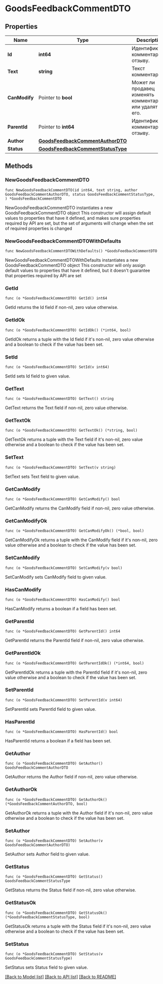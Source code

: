 # GoodsFeedbackCommentDTO

## Properties

Name | Type | Description | Notes
------------ | ------------- | ------------- | -------------
**Id** | **int64** | Идентификатор комментария к отзыву.  | 
**Text** | **string** | Текст комментария. | 
**CanModify** | Pointer to **bool** | Может ли продавец изменять комментарий или удалять его. | [optional] 
**ParentId** | Pointer to **int64** | Идентификатор комментария к отзыву.  | [optional] 
**Author** | [**GoodsFeedbackCommentAuthorDTO**](GoodsFeedbackCommentAuthorDTO.md) |  | 
**Status** | [**GoodsFeedbackCommentStatusType**](GoodsFeedbackCommentStatusType.md) |  | 

## Methods

### NewGoodsFeedbackCommentDTO

`func NewGoodsFeedbackCommentDTO(id int64, text string, author GoodsFeedbackCommentAuthorDTO, status GoodsFeedbackCommentStatusType, ) *GoodsFeedbackCommentDTO`

NewGoodsFeedbackCommentDTO instantiates a new GoodsFeedbackCommentDTO object
This constructor will assign default values to properties that have it defined,
and makes sure properties required by API are set, but the set of arguments
will change when the set of required properties is changed

### NewGoodsFeedbackCommentDTOWithDefaults

`func NewGoodsFeedbackCommentDTOWithDefaults() *GoodsFeedbackCommentDTO`

NewGoodsFeedbackCommentDTOWithDefaults instantiates a new GoodsFeedbackCommentDTO object
This constructor will only assign default values to properties that have it defined,
but it doesn't guarantee that properties required by API are set

### GetId

`func (o *GoodsFeedbackCommentDTO) GetId() int64`

GetId returns the Id field if non-nil, zero value otherwise.

### GetIdOk

`func (o *GoodsFeedbackCommentDTO) GetIdOk() (*int64, bool)`

GetIdOk returns a tuple with the Id field if it's non-nil, zero value otherwise
and a boolean to check if the value has been set.

### SetId

`func (o *GoodsFeedbackCommentDTO) SetId(v int64)`

SetId sets Id field to given value.


### GetText

`func (o *GoodsFeedbackCommentDTO) GetText() string`

GetText returns the Text field if non-nil, zero value otherwise.

### GetTextOk

`func (o *GoodsFeedbackCommentDTO) GetTextOk() (*string, bool)`

GetTextOk returns a tuple with the Text field if it's non-nil, zero value otherwise
and a boolean to check if the value has been set.

### SetText

`func (o *GoodsFeedbackCommentDTO) SetText(v string)`

SetText sets Text field to given value.


### GetCanModify

`func (o *GoodsFeedbackCommentDTO) GetCanModify() bool`

GetCanModify returns the CanModify field if non-nil, zero value otherwise.

### GetCanModifyOk

`func (o *GoodsFeedbackCommentDTO) GetCanModifyOk() (*bool, bool)`

GetCanModifyOk returns a tuple with the CanModify field if it's non-nil, zero value otherwise
and a boolean to check if the value has been set.

### SetCanModify

`func (o *GoodsFeedbackCommentDTO) SetCanModify(v bool)`

SetCanModify sets CanModify field to given value.

### HasCanModify

`func (o *GoodsFeedbackCommentDTO) HasCanModify() bool`

HasCanModify returns a boolean if a field has been set.

### GetParentId

`func (o *GoodsFeedbackCommentDTO) GetParentId() int64`

GetParentId returns the ParentId field if non-nil, zero value otherwise.

### GetParentIdOk

`func (o *GoodsFeedbackCommentDTO) GetParentIdOk() (*int64, bool)`

GetParentIdOk returns a tuple with the ParentId field if it's non-nil, zero value otherwise
and a boolean to check if the value has been set.

### SetParentId

`func (o *GoodsFeedbackCommentDTO) SetParentId(v int64)`

SetParentId sets ParentId field to given value.

### HasParentId

`func (o *GoodsFeedbackCommentDTO) HasParentId() bool`

HasParentId returns a boolean if a field has been set.

### GetAuthor

`func (o *GoodsFeedbackCommentDTO) GetAuthor() GoodsFeedbackCommentAuthorDTO`

GetAuthor returns the Author field if non-nil, zero value otherwise.

### GetAuthorOk

`func (o *GoodsFeedbackCommentDTO) GetAuthorOk() (*GoodsFeedbackCommentAuthorDTO, bool)`

GetAuthorOk returns a tuple with the Author field if it's non-nil, zero value otherwise
and a boolean to check if the value has been set.

### SetAuthor

`func (o *GoodsFeedbackCommentDTO) SetAuthor(v GoodsFeedbackCommentAuthorDTO)`

SetAuthor sets Author field to given value.


### GetStatus

`func (o *GoodsFeedbackCommentDTO) GetStatus() GoodsFeedbackCommentStatusType`

GetStatus returns the Status field if non-nil, zero value otherwise.

### GetStatusOk

`func (o *GoodsFeedbackCommentDTO) GetStatusOk() (*GoodsFeedbackCommentStatusType, bool)`

GetStatusOk returns a tuple with the Status field if it's non-nil, zero value otherwise
and a boolean to check if the value has been set.

### SetStatus

`func (o *GoodsFeedbackCommentDTO) SetStatus(v GoodsFeedbackCommentStatusType)`

SetStatus sets Status field to given value.



[[Back to Model list]](../README.md#documentation-for-models) [[Back to API list]](../README.md#documentation-for-api-endpoints) [[Back to README]](../README.md)


